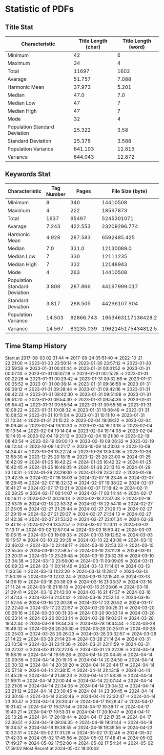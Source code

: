 # Statistic of PDFs

## Title Stat

| Characteristic| Title Length (char)| Title Length (word)|
| --- | --- | --- |
| Minimum | 42 | 6 |
| Maximum | 34 | 4 |
| Total | 11697 | 1602 |
| Avarage | 51.757 | 7.088 |
| Harmonic Mean | 37.973 | 5.201 |
| Median | 47.0 | 7.0 |
| Median Low | 47 | 7 |
| Median High | 47 | 7 |
| Mode | 32 | 4 |
| Population Standard Deviation | 25.322 | 3.58 |
| Standard Deviation | 25.378 | 3.588 |
| Population Variance | 641.193 | 12.815 |
| Variance | 644.043 | 12.872 |

## Keywords Stat

| Characteristic| Tag Number | Pages | File Size (byte)|
| --- | --- | --- | --- |
| Minimum | 8 | 340 | 14410508 |
| Maximum | 4 | 222 | 18597873 |
| Total | 1637 | 95497 | 5245301071 |
| Avarage | 7.243 | 422.553 | 23209296.774 |
| Harmonic Mean | 4.928 | 287.583 | 6592485.425 |
| Median | 7.0 | 331.0 | 12130089.0 |
| Median Low | 7 | 330 | 12111235 |
| Median High | 7 | 332 | 12148943 |
| Mode | 4 | 263 | 14410508 |
| Population Standard Deviation | 3.808 | 287.866 | 44197999.017 |
| Standard Deviation | 3.817 | 288.505 | 44296107.904 |
| Population Variance | 14.503 | 82866.743 | 1953463117136428.2 |
| Variance | 14.567 | 83235.039 | 1962145175434812.5 |

## Time Stamp History

Start at 2017-08-03 02:31:44
=> 2017-08-24 05:51:40 => 2022-10-21 22:21:00 => 2023-01-30 23:50:14
=> 2023-01-30 23:57:12 => 2023-01-30 23:59:56 => 2023-01-31 00:01:44
=> 2023-01-31 00:01:52 => 2023-01-31 00:07:10 => 2023-01-31 00:07:18
=> 2023-01-31 00:15:28 => 2023-01-31 00:22:26 => 2023-01-31 00:29:42
=> 2023-01-31 00:32:56 => 2023-01-31 00:35:52 => 2023-01-31 00:36:14
=> 2023-01-31 09:36:58 => 2023-01-31 09:38:12 => 2023-01-31 09:38:44
=> 2023-01-31 09:42:16 => 2023-01-31 09:42:22 => 2023-01-31 09:42:30
=> 2023-01-31 09:51:08 => 2023-01-31 09:51:20 => 2023-01-31 09:54:30
=> 2023-01-31 09:54:36 => 2023-01-31 09:54:42 => 2023-01-31 09:55:54
=> 2023-01-31 09:55:58 => 2023-01-31 10:08:22 => 2023-01-31 10:08:32
=> 2023-01-31 10:08:48 => 2023-01-31 10:08:52 => 2023-01-31 10:11:04
=> 2023-01-31 10:11:10 => 2023-01-31 21:10:34 => 2023-01-31 21:15:22
=> 2023-02-04 19:09:22 => 2023-02-04 19:09:46 => 2023-02-04 19:10:30
=> 2023-02-04 19:13:18 => 2023-02-04 19:13:54 => 2023-02-04 19:14:04
=> 2023-02-04 19:14:08 => 2023-02-04 19:14:18 => 2023-02-04 19:21:12
=> 2023-02-04 19:21:30 => 2023-02-19 08:40:54 => 2023-02-19 09:00:10
=> 2023-02-19 09:06:32 => 2023-02-19 09:12:44 => 2023-10-09 14:21:17
=> 2023-10-09 14:23:03 => 2023-10-09 14:24:47 => 2023-10-26 13:22:24
=> 2023-10-26 13:53:36 => 2023-10-26 13:58:30 => 2023-12-25 20:18:15
=> 2023-12-25 20:23:00 => 2024-01-25 16:42:09 => 2024-01-25 16:42:22
=> 2024-01-25 16:42:32 => 2024-01-25 16:42:45 => 2024-01-25 16:46:05
=> 2024-01-29 23:13:16 => 2024-01-29 23:14:31 => 2024-01-29 23:29:00
=> 2024-01-29 23:31:02 => 2024-01-29 23:42:35 => 2024-02-07 16:18:03
=> 2024-02-07 16:23:45 => 2024-02-07 16:28:45 => 2024-02-07 16:32:32
=> 2024-02-07 16:38:22 => 2024-02-07 16:41:27 => 2024-02-07 17:13:21
=> 2024-02-07 17:18:42 => 2024-02-11 20:28:25 => 2024-02-17 00:14:07
=> 2024-02-17 00:14:44 => 2024-02-17 00:16:11 => 2024-02-17 00:26:13
=> 2024-02-18 22:37:08 => 2024-02-18 22:53:15 => 2024-02-18 22:53:32
=> 2024-02-18 22:54:10 => 2024-02-27 21:25:05 => 2024-02-27 21:25:44
=> 2024-02-27 21:29:13 => 2024-02-27 21:29:19 => 2024-02-27 21:29:27
=> 2024-02-27 21:34:13 => 2024-02-27 21:42:38 => 2024-02-27 21:53:22
=> 2024-02-27 22:01:34 => 2024-02-29 13:41:18 => 2024-02-29 13:52:57
=> 2024-03-02 11:13:11 => 2024-03-02 11:13:17 => 2024-03-02 12:57:04
=> 2024-03-03 18:50:42 => 2024-03-03 19:05:15 => 2024-03-03 19:09:33
=> 2024-03-03 19:12:52 => 2024-03-03 19:15:57 => 2024-03-10 22:39:35
=> 2024-03-10 22:43:08 => 2024-03-10 22:46:02 => 2024-03-10 22:49:17
=> 2024-03-10 22:53:23 => 2024-03-10 22:55:55 => 2024-03-10 22:58:57
=> 2024-03-10 23:11:18 => 2024-03-10 23:20:31 => 2024-03-10 23:29:48
=> 2024-03-10 23:32:38 => 2024-03-10 23:34:38 => 2024-03-10 23:56:00
=> 2024-03-11 00:09:05 => 2024-03-11 00:09:33 => 2024-03-11 00:14:46
=> 2024-03-13 11:14:01 => 2024-03-13 11:20:56 => 2024-03-13 11:22:20
=> 2024-03-13 11:28:17 => 2024-03-13 11:50:39 => 2024-03-13 12:02:24
=> 2024-03-13 12:15:40 => 2024-03-13 14:36:19 => 2024-03-16 20:36:09
=> 2024-03-16 21:03:37 => 2024-03-16 21:11:24 => 2024-03-16 21:16:10
=> 2024-03-16 21:23:06 => 2024-03-16 21:29:41 => 2024-03-16 21:43:00
=> 2024-03-16 21:47:37 => 2024-03-16 21:47:43 => 2024-03-16 21:51:42
=> 2024-03-16 21:52:14 => 2024-03-16 21:52:55 => 2024-03-16 22:00:36
=> 2024-03-17 22:20:52 => 2024-03-17 22:22:40 => 2024-03-17 22:22:57
=> 2024-03-20 00:25:31 => 2024-03-20 00:26:16 => 2024-03-20 00:31:33
=> 2024-03-20 00:33:14 => 2024-03-20 00:33:14 => 2024-03-20 00:33:14
=> 2024-03-28 19:03:31 => 2024-03-28 19:42:44 => 2024-03-28 19:44:24
=> 2024-03-28 19:44:44 => 2024-03-28 19:46:32 => 2024-03-28 20:20:30
=> 2024-03-28 20:25:01 => 2024-03-28 20:25:03 => 2024-03-28 20:26:23
=> 2024-03-28 20:32:57 => 2024-03-28 21:14:22 => 2024-03-28 21:14:23
=> 2024-03-28 21:14:24 => 2024-03-31 23:10:58 => 2024-03-31 23:11:36
=> 2024-03-31 23:11:59 => 2024-03-31 23:22:02 => 2024-03-31 23:22:05
=> 2024-03-31 23:22:08 => 2024-04-14 19:58:19 => 2024-04-14 19:59:26
=> 2024-04-14 20:04:45 => 2024-04-14 20:09:56 => 2024-04-14 20:19:16
=> 2024-04-14 20:24:50 => 2024-04-14 20:30:32 => 2024-04-14 20:39:20
=> 2024-04-14 20:44:17 => 2024-04-14 20:57:18 => 2024-04-14 21:38:15
=> 2024-04-14 21:43:18 => 2024-04-14 21:45:26 => 2024-04-14 21:46:23
=> 2024-04-14 21:58:38 => 2024-04-14 21:59:11 => 2024-04-14 22:00:44
=> 2024-04-14 22:07:44 => 2024-04-14 22:21:05 => 2024-04-14 22:34:33
=> 2024-04-14 23:04:32 => 2024-04-14 23:21:12 => 2024-04-14 23:30:45
=> 2024-04-14 23:30:45 => 2024-04-14 23:30:46 => 2024-04-14 23:30:46
=> 2024-04-14 23:30:47 => 2024-04-14 23:30:47 => 2024-04-14 23:30:47
=> 2024-04-17 19:28:47 => 2024-04-17 19:31:42 => 2024-04-17 19:37:54
=> 2024-04-17 19:38:17 => 2024-04-17 19:40:21 => 2024-04-17 19:53:01
=> 2024-04-17 20:10:47 => 2024-04-17 20:13:28 => 2024-04-17 20:18:44
=> 2024-04-17 22:17:35 => 2024-04-17 22:36:51 => 2024-04-18 08:06:35
=> 2024-04-18 19:31:44 => 2024-04-18 19:34:57 => 2024-04-18 19:39:55
=> 2024-04-18 19:39:56 => 2024-04-23 10:32:31 => 2024-05-02 17:31:28
=> 2024-05-02 17:32:46 => 2024-05-02 17:42:33 => 2024-05-02 17:45:56
=> 2024-05-02 17:48:41 => 2024-05-02 17:49:27 => 2024-05-02 17:52:00
=> 2024-05-02 17:54:24 => 2024-05-02 17:59:02
Most Recent at 2024-05-02 18:00:43
